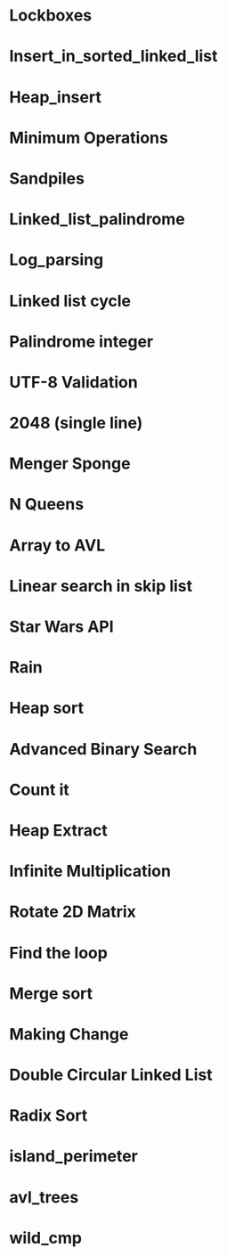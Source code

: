 
# Lockboxes
# Insert_in_sorted_linked_list
# Heap_insert
# Minimum Operations
# Sandpiles
# Linked_list_palindrome
# Log_parsing
# Linked list cycle
# Palindrome integer
# UTF-8 Validation
# 2048 (single line)
# Menger Sponge
# N Queens
# Array to AVL
# Linear search in skip list
# Star Wars API
# Rain
# Heap sort
# Advanced Binary Search
# Count it
# Heap Extract
# Infinite Multiplication
# Rotate 2D Matrix
# Find the loop
# Merge sort
# Making Change
# Double Circular Linked List
# Radix Sort
# island_perimeter
# avl_trees
# wild_cmp